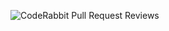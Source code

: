 ![CodeRabbit Pull Request Reviews](https://img.shields.io/coderabbit/prs/github/ryuyeonkyoung/umc-workbook?utm_source=oss&utm_medium=github&utm_campaign=ryuyeonkyoung%2Fumc-workbook&labelColor=171717&color=FF570A&link=https%3A%2F%2Fcoderabbit.ai&label=CodeRabbit+Reviews)

